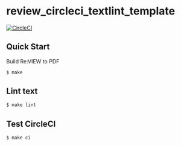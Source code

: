 # review_circleci_textlint_template

[![CircleCI](https://circleci.com/gh/po3rin/shoten6.svg?style=shield&circle-token=1e338506ba369993e54942e31f1cda6b84dd2a5b)](https://circleci.com/gh/po3rin/review_circleci_textlint_template)

## Quick Start

Build Re:VIEW to PDF

```bash
$ make
```

## Lint text

```bash
$ make lint
```

## Test CircleCI

```bash
$ make ci
```
